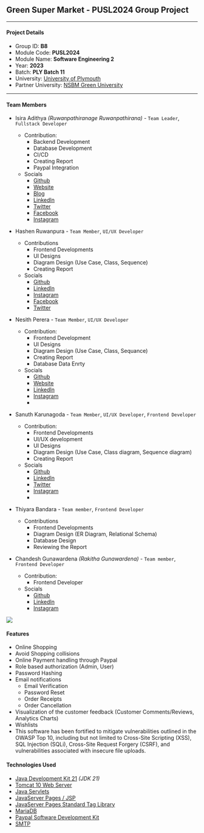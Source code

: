 ## Green Super Market - PUSL2024 Group Project

---
#### Project Details

- Group ID: **B8**
- Module Code: **PUSL2024**
- Module Name: **Software Engineering 2**
- Year: **2023**
- Batch: **PLY Batch 11**
- University: [University of Plymouth](https://www.plymouth.ac.uk/)
- Partner University: [NSBM Green University](https://www.nsbm.ac.lk/)

---
#### Team Members

- Isira Adithya *(Ruwanpathiranage Ruwanpathirana)* - `Team Leader`, `Fullstack Developer`
  - Contribution:  
     - Backend Development
     - Database Development
     - CI/CD
     - Creating Report 
     - Paypal Integration
  - Socials  
     - [Github](https://github.com/isira-adithya/)
     - [Website](https://isiraadithya.com/)
     - [Blog](https://blog.isiraadithya.com/)
     - [LinkedIn](https://www.linkedin.com/in/isiraadithya/)
     - [Twitter](https://twitter.com/isira_adithya)
     - [Facebook](https://www.facebook.com/isiraadithyaruwanpathirana/)
     - [Instagram](https://www.instagram.com/isira_adithya/)
- Hashen Ruwanpura - `Team Member`, `UI/UX Developer`
  - Contributions
    - Frontend Developments
    - UI Designs
    - Diagram Design (Use Case, Class, Sequence)
    - Creating Report 
  - Socials
    - [Github](https://github.com/hashen-ruwanpura)
    - [LinkedIn](https://www.linkedin.com/in/hashen-ruwanpura-184a1b283)
    - [Instagram](https://www.instagram.com/__.hashh.r__/)
    - [Facebook](https://www.facebook.com/hashen.ruwanpura?mibextid=JRoKGi)
    - [Twitter](https://twitter.com/HashenRuwanpur3)

- Nesith Perera - `Team Member`, `UI/UX Developer`
  - Contribution:  
     - Frontend Development
     - UI Designs
     - Diagram Design (Use Case, Class, Sequance)
     - Creating Report 
     - Database Data Enrty 
  - Socials  
     - [Github](https://github.com/Nesithp-Perera)
     - [Website](https://www.nesithperera.com/)
     - [LinkedIn](www.linkedin.com/in/nesithperera)
     - [Instagram](https://www.instagram.com/___nesith_perera___/)
     - 
- Sanuth Karunagoda - `Team Member`, `UI/UX Developer`, `Frontend Developer`
  - Contribution:  
     - Frontend Developments
     - UI/UX development
     - UI Designs
     - Diagram Design (Use Case, Class diagram, Sequence diagram)
     - Creating Report    
  - Socials  
     - [Github](https://github.com/KPSBKarunagoda/)
     - [LinkedIn](www.linkedin.com/in/sanuth-karungoda-403001257)
     - [Twitter](https://twitter.com/Sanuth20448687)
     - [Instagram](https://www.instagram.com/sanuth.karunagoda/)
     - 
- Thiyara Bandara - `Team member`, `Frontend Developer`
  - Contributions
    - Frontend Developments
    - Diagram Design (ER Diagram, Relational Schema)
    - Database Design
    - Reviewing the Report
- Chandesh Gunawardena *(Rakitha Gunawardena)* - `Team member`, `Frontend Developer`
  - Contribution:
    - Frontend Developer
  - Socials
    - [Github](https://github.com/chandeshg/)
    - [LinkedIn](https://www.linkedin.com/in/chandesh-/)
    - [Instagram](https://www.instagram.com/chandesh.g/)

<img src="https://contrib.rocks/image?repo=isira-adithya/PUSL2024">

#### Features
- Online Shopping
- Avoid Shopping collisions
- Online Payment handling through Paypal
- Role based authorization (Admin, User)
- Password Hashing
- Email notifications
  - Email Verification
  - Password Reset
  - Order Receipts
  - Order Cancellation
- Visualization of the customer feedback (Customer Comments/Reviews, Analytics Charts)
- Wishlists
- This software has been fortified to mitigate vulnerabilities outlined in the OWASP Top 10, including but not limited to Cross-Site Scripting (XSS), SQL Injection (SQLi), Cross-Site Request Forgery (CSRF), and vulnerabilities associated with insecure file uploads.

#### Technologies Used

- [Java Development Kit 21](https://jdk.java.net/21/) *(JDK 21)*
- [Tomcat 10 Web Server](https://tomcat.apache.org/download-10.cgi)
- [Java Servlets](https://www.oracle.com/java/technologies/java-servlet-tec.html)
- [JavaServer Pages / JSP](https://www.oracle.com/java/technologies/jspt.html)
- [JavaServer Pages Standard Tag Library](https://tomcat.apache.org/taglibs/standard/)
- [MariaDB](https://mariadb.org/)
- [Paypal Software Development Kit](https://developer.paypal.com/)
- [SMTP](https://datatracker.ietf.org/doc/html/rfc5321)